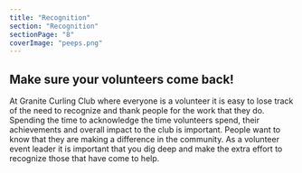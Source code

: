 ```yaml
---
title: "Recognition"
section: "Recognition"
sectionPage: "8"
coverImage: "peeps.png"
---
```


## Make sure your volunteers come back!

At Granite Curling Club where everyone is a volunteer it is easy to lose track of the need to recognize and thank people for the work that they do. Spending the time to acknowledge the time volunteers spend, their achievements and overall impact to the club is important. People want to know that they are making a difference in the community. As a volunteer event leader it is important that you dig deep and make the extra effort to recognize those that have come to help.
